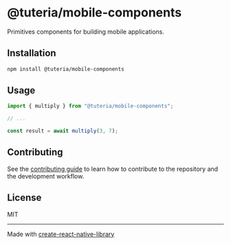 # @tuteria/mobile-components
Primitives components for building mobile applications.
## Installation

```sh
npm install @tuteria/mobile-components
```

## Usage

```js
import { multiply } from "@tuteria/mobile-components";

// ...

const result = await multiply(3, 7);
```

## Contributing

See the [contributing guide](CONTRIBUTING.md) to learn how to contribute to the repository and the development workflow.

## License

MIT

---

Made with [create-react-native-library](https://github.com/callstack/react-native-builder-bob)
